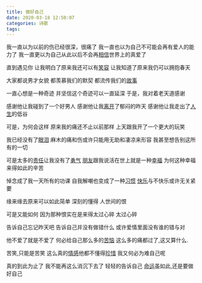 ```yaml
---
title: 做好自己
date: 2020-03-18 12:50:07
categories: 诗歌
tags:
---
```


我一直以为以前的伤已经很深，很痛了
我一直也以为自己不可能会再有爱人的能力了
我一直更以为自己从此以后不会再[相信](http://www.duwenzhang.com/huati/xiangxin/index1.html)世界上的真爱了

直到遇见你
让我明白了原来我还可以有[笑容](http://www.duwenzhang.com/huati/xiaorong/index1.html)
让我知道了原来我仍可以拥抱春天

大家都说男才女貌
都羡慕我们的默契
都流传我们的[故事](http://www.duwenzhang.com/)

<!-- more -->

一直心想是一种奇迹
并坚信这个奇迹可以一直延深
于是，我对着老天道感谢

感谢他让我碰到了一个好男人
感谢他让我[离开](http://www.duwenzhang.com/huati/likai/index1.html)了郁闷的昨天
感谢他让我走出了[人生](http://www.duwenzhang.com/wenzhang/renshengzheli/)的低谷

可是，为何会这样
原来我的痛还不止以前那样
上天跟我开了一个更大的玩笑

我已经没有了[眼泪](http://www.duwenzhang.com/huati/yanlei/index1.html)
麻木的痛和伤或许只能用无助和凄凉来形容
我甚至想告别这所有的一切

可是太多的[责任](http://www.duwenzhang.com/huati/zeren/index1.html)让我没有了[勇气](http://www.duwenzhang.com/huati/yongqi/index1.html)
[朋友](http://www.duwenzhang.com/huati/pengyou/index1.html)跟我说活在世上就是一种[幸福](http://www.duwenzhang.com/huati/xingfu/index1.html)
为何这种幸福来得如此的辛苦

悼念成了我一天所有的功课
自我解嘲也变成了一种[习惯](http://www.duwenzhang.com/huati/xiguan/index1.html)
[快乐](http://www.duwenzhang.com/huati/kuaile/index1.html)与不快乐或许无关紧要

缘来缘去原来可以如此简单
深刻的懂得
人世间的恨

可是又能如何
因为那种恨实在是来得太过心碎
太过心碎

告诉自己忘记昨天吧
告诉自己并没有做错什么
或许爱情里面没有谁的错与对

他不爱了就是不爱了
何必给自己那么多的[苦恼](http://www.duwenzhang.com/huati/kunao/index1.html)
这么多的痛都过了,这又算什么.

苦笑,只能是苦笑
这么真的[情感](http://www.duwenzhang.com/)他都不懂得[珍惜](http://www.duwenzhang.com/huati/zhenxi/index1.html)
我又何必为难自己呢

真的到此为止了
我不能再这么消沉下去了
轻轻的告诉自己
[命运](http://www.duwenzhang.com/huati/mingyun/index1.html)虽如此,还是要做好自己